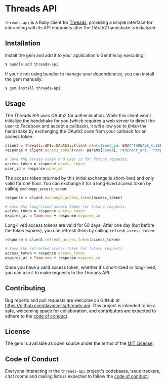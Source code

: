 # Threads API

`threads-api` is a Ruby client for [Threads](https://developers.facebook.com/docs/threads), providing a simple interface for interacting with its API endpoints after the OAuth2 handshake is initialized.

## Installation

Install the gem and add it to your application's Gemfile by executing:

```sh
$ bundle add threads-api
```

If your'e not using bundler to manage your dependencies, you can install the gem manually:

```sh
$ gem install threads-api
```

## Usage

The Threads API uses OAuth2 for authentication. While this client won't initialize the handshake for you (which requires a web server to direct the user to Facebook and accept a callback), it will allow you to _finish_ the handshake by exchanging the OAuth2 code from your callback for an access token:

```ruby
client = Threads::API::OAuth2::Client.new(client_id: ENV["THREADS_CLIENT_ID"], client_secret: ENV["THREADS_CLIENT_SECRET"])
response = client.access_token(code: params[:code], redirect_uri: "https://example.com/threads/oauth/callback")

# Save the access token and user ID for future requests.
access_token = response.access_token
user_id = response.user_id
```

The access token returned by this initial exchange is short-lived and only valid for one hour. You can exchange it for a long-lived access token by calling `exchange_access_token`:

```ruby
response = client.exchange_access_token(access_token)

# Save the long-lived access token for future requests.
access_token = response.access_token
expires_at = Time.now + response.expires_in
```

Long-lived access tokens are valid for 60 days. After one day (but before the token expires), you can refresh them by calling `refresh_access_token`:

```ruby
response = client.refresh_access_token(access_token)

# Save the refreshed access token for future requests.
access_token = response.access_token
expires_at = Time.now + response.expires_in
```

Once you have a valid access token, whether it's short-lived or long-lived, you can use it to make requests to the Threads API.

## Contributing

Bug reports and pull requests are welcome on GitHub at https://github.com/davidcelis/threads-api. This project is intended to be a safe, welcoming space for collaboration, and contributors are expected to adhere to the [code of conduct](https://github.com/davidcelis/threads-api/blob/main/CODE_OF_CONDUCT.md).

## License

The gem is available as open source under the terms of the [MIT License](https://opensource.org/licenses/MIT).

## Code of Conduct

Everyone interacting in the `threads-api` project's codebases, issue trackers, chat rooms and mailing lists is expected to follow the [code of conduct](https://github.com/davidcelis/threads-api/blob/main/CODE_OF_CONDUCT.md).
